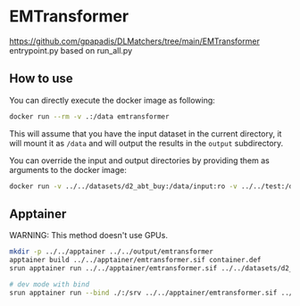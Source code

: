 # EMTransformer

https://github.com/gpapadis/DLMatchers/tree/main/EMTransformer
entrypoint.py based on run_all.py

## How to use

You can directly execute the docker image as following:

```bash
docker run --rm -v .:/data emtransformer
```

This will assume that you have the input dataset in the current directory,
it will mount it as `/data` and will output the results in the `output` subdirectory.

You can override the input and output directories by providing them as arguments to the docker image:

```bash
docker run -v ../../datasets/d2_abt_buy:/data/input:ro -v ../../test:/data/output emtransformer /data/input /data/output
```

## Apptainer

WARNING: This method doesn't use GPUs.

```bash
mkdir -p ../../apptainer ../../output/emtransformer
apptainer build ../../apptainer/emtransformer.sif container.def
srun apptainer run ../../apptainer/emtransformer.sif ../../datasets/d2_abt_buy/ ../../output/emtransformer/

# dev mode with bind
srun apptainer run --bind ./:/srv ../../apptainer/emtransformer.sif ../../datasets/d2_abt_buy/ ../../output/emtransformer/
```
